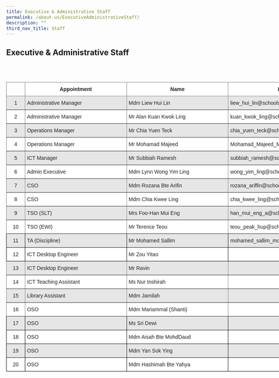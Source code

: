 ```yaml
---
title: Executive & Administrative Staff
permalink: /about-us/ExecutiveAdministrativeStaff/
description: ""
third_nav_title: Staff
---
```

## Executive & Administrative Staff
<br>
<br>
<style type="text/css">
.tg  {border-collapse:collapse;border-spacing:0;}
.tg td{border-color:black;border-style:solid;border-width:1px;font-family:Arial, sans-serif;font-size:14px;
  overflow:hidden;padding:10px 5px;word-break:normal;}
.tg th{border-color:black;border-style:solid;border-width:1px;font-family:Arial, sans-serif;font-size:14px;
  font-weight:normal;overflow:hidden;padding:10px 5px;word-break:normal;}
.tg .tg-h5mn{background-color:#E6E6E6;color:#222;text-align:left;vertical-align:middle}
.tg .tg-6nwc{background-color:#E6E6E6;border-color:inherit;color:#222;text-align:left;vertical-align:middle}
.tg .tg-c3ow{border-color:inherit;text-align:center;vertical-align:top}
.tg .tg-8d3w{background-color:#FFF;border-color:inherit;color:#222;font-weight:bold;text-align:center;vertical-align:top}
.tg .tg-9njq{background-color:#E6E6E6;border-color:inherit;color:#222;text-align:center;vertical-align:middle}
.tg .tg-gktn{background-color:#FFF;border-color:inherit;color:#222;text-align:center;vertical-align:middle}
.tg .tg-k81l{background-color:#FFF;border-color:inherit;color:#222;text-align:left;vertical-align:middle}
.tg .tg-gj5f{background-color:#E6E6E6;color:#222;text-align:center;vertical-align:middle}
.tg .tg-a3j2{background-color:#FFF;color:#222;text-align:center;vertical-align:middle}
.tg .tg-1ppo{background-color:#FFF;color:#222;text-align:left;vertical-align:middle}
</style>
<table class="tg" style="undefined;table-layout: fixed; width: 900px">
<colgroup>
<col style="width: 50px">
<col style="width: 275px">
<col style="width: 275px">
<col style="width: 300px">
</colgroup>
<thead>
  <tr>
    <th class="tg-c3ow"></th>
    <th class="tg-8d3w"><span style="font-weight:bold">Appointment</span></th>
    <th class="tg-8d3w"><span style="font-weight:bold">Name</span></th>
    <th class="tg-8d3w"><span style="font-weight:bold">Email</span></th>
  </tr>
</thead>
<tbody>
  <tr>
    <td class="tg-9njq">1</td>
    <td class="tg-6nwc">Administrative Manager</td>
    <td class="tg-6nwc">Mdm Liew Hui Lin</td>
    <td class="tg-6nwc">liew_hui_lin@schools.gov.sg</td>
  </tr>
  <tr>
    <td class="tg-gktn">2</td>
    <td class="tg-k81l">Administrative Manager</td>
    <td class="tg-k81l">Mr Alan Kuan Kwok Ling</td>
    <td class="tg-k81l">kuan_kwok_ling@schools.gov.sg</td>
  </tr>
  <tr>
    <td class="tg-9njq">3</td>
    <td class="tg-6nwc">Operations Manager</td>
    <td class="tg-6nwc">Mr Chia Yuen Teck</td>
    <td class="tg-6nwc">chia_yuen_teck@schools.gov.sg</td>
  </tr>
  <tr>
    <td class="tg-gktn">4</td>
    <td class="tg-k81l">Operations Manager</td>
    <td class="tg-k81l">Mr Mohamad Majeed</td>
    <td class="tg-k81l">Mohamad_Majeed_Marican@schools.gov.sg</td>
  </tr>
  <tr>
    <td class="tg-9njq">5</td>
    <td class="tg-6nwc">ICT Manager</td>
    <td class="tg-6nwc">Mr Subbiah Ramesh</td>
    <td class="tg-6nwc">subbiah_ramesh@schools.gov.sg</td>
  </tr>
  <tr>
    <td class="tg-gktn">6</td>
    <td class="tg-k81l">Admin Executive</td>
    <td class="tg-k81l">Mdm Lynn Wong Yim Ling</td>
    <td class="tg-k81l">wong_yim_ling@schools.gov.sg</td>
  </tr>
  <tr>
    <td class="tg-9njq">7</td>
    <td class="tg-6nwc">CSO</td>
    <td class="tg-6nwc">Mdm Rozana Bte Arifin</td>
    <td class="tg-6nwc">rozana_ariffin@schools.gov.sg</td>
  </tr>
  <tr>
    <td class="tg-gktn">8</td>
    <td class="tg-k81l">CSO</td>
    <td class="tg-k81l">Mdm Chia Kwee Ling</td>
    <td class="tg-k81l">chia_kwee_ling@schools.gov.sg</td>
  </tr>
  <tr>
    <td class="tg-9njq">9</td>
    <td class="tg-6nwc">TSO (SLT)</td>
    <td class="tg-6nwc">Mrs Foo-Han Mui Eng</td>
    <td class="tg-6nwc">han_mui_eng_a@schools.gov.sg</td>
  </tr>
  <tr>
    <td class="tg-gktn">10</td>
    <td class="tg-k81l">TSO (EWI)</td>
    <td class="tg-k81l">Mr Terence Teou</td>
    <td class="tg-k81l">teou_peak_hup@schools.gov.sg</td>
  </tr>
  <tr>
    <td class="tg-gj5f">11</td>
    <td class="tg-h5mn">TA (Discipline) </td>
    <td class="tg-h5mn">Mr Mohamed Sallim</td>
    <td class="tg-h5mn">mohamed_sallim_mohamed_yus@moe.edu.sg</td>
  </tr>
  <tr>
    <td class="tg-a3j2">12</td>
    <td class="tg-1ppo">ICT Desktop Engineer</td>
    <td class="tg-1ppo">Mr Zou Yitao</td>
    <td class="tg-1ppo"> </td>
  </tr>
  <tr>
    <td class="tg-9njq">13</td>
    <td class="tg-6nwc">ICT Desktop Engineer</td>
    <td class="tg-6nwc">Mr Ravin</td>
    <td class="tg-6nwc"> </td>
  </tr>
  <tr>
    <td class="tg-gktn">14</td>
    <td class="tg-k81l">ICT Teaching Assistant</td>
    <td class="tg-k81l">Ms Nur Inshirah</td>
    <td class="tg-k81l"> </td>
  </tr>
  <tr>
    <td class="tg-9njq">15</td>
    <td class="tg-6nwc">Library Assistant</td>
    <td class="tg-6nwc">Mdm Jamilah</td>
    <td class="tg-6nwc"> </td>
  </tr>
  <tr>
    <td class="tg-gktn">16</td>
    <td class="tg-k81l">OSO</td>
    <td class="tg-k81l">Mdm Mariammal (Shanti)</td>
    <td class="tg-k81l"> </td>
  </tr>
  <tr>
    <td class="tg-gj5f">17</td>
    <td class="tg-h5mn">OSO</td>
    <td class="tg-h5mn">Ms Sri Dewi</td>
    <td class="tg-h5mn"> </td>
  </tr>
  <tr>
    <td class="tg-a3j2">18</td>
    <td class="tg-1ppo">OSO</td>
    <td class="tg-1ppo">Mdm Aisah Bte MohdDaud</td>
    <td class="tg-1ppo"> </td>
  </tr>
  <tr>
    <td class="tg-gj5f">19</td>
    <td class="tg-h5mn">OSO</td>
    <td class="tg-h5mn">Mdm Yan Sok Ying</td>
    <td class="tg-h5mn"> </td>
  </tr>
  <tr>
    <td class="tg-a3j2">20</td>
    <td class="tg-1ppo">OSO</td>
    <td class="tg-1ppo">Mdm Hashimah Bte Yahya</td>
    <td class="tg-1ppo"> </td>
  </tr>
</tbody>
</table>